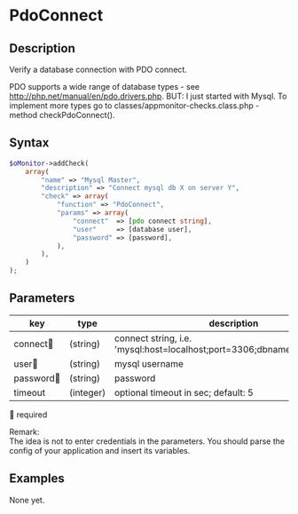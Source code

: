 # PdoConnect #

## Description ##

Verify a database connection with PDO connect.

PDO supports a wide range of database types - see <http://php.net/manual/en/pdo.drivers.php>.
BUT: I just started with Mysql. To implement more types go to classes/appmonitor-checks.class.php - method checkPdoConnect().

## Syntax ##

```php
$oMonitor->addCheck(
    array(
        "name" => "Mysql Master",
        "description" => "Connect mysql db X on server Y",
        "check" => array(
            "function" => "PdoConnect",
            "params" => array(
                "connect"  => [pdo connect string],
                "user"     => [database user],
                "password" => [password],
            ),
        ),
    )
);
```

## Parameters ##

| key      | type     | description |
|---       |---       |---
|connect🔸 |(string)  |connect string, i.e. 'mysql:host=localhost;port=3306;dbname=mydatabase;'
|user🔸    |(string)  |mysql username
|password🔸|(string)  |password
|timeout   |(integer) |optional timeout in sec; default: 5

🔸 required

Remark:  
The idea is not to enter credentials in the parameters. You should parse the config of your application and insert its variables.

## Examples ##

None yet.
